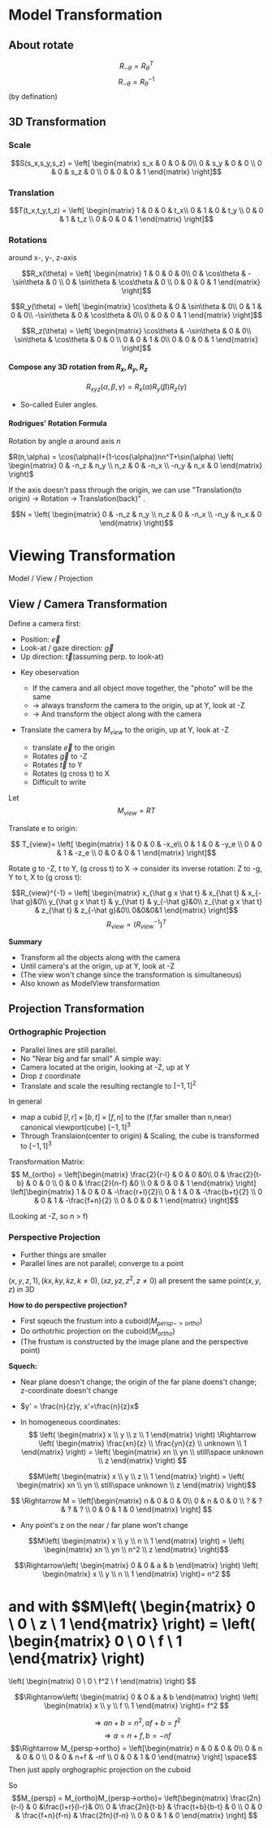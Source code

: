 # Model Transformation
## About rotate
$$R_{-\theta} = R_{\theta}^T$$
$$R_{-\theta} = R_{\theta}^{-1}$$
(by defination)

## 3D Transformation
### Scale
$$S(s_x,s_y,s_z) = \left[
\begin{matrix}
s_x & 0 & 0 & 0\\
0 & s_y & 0 & 0 \\
0 & 0 & s_z & 0 \\
0 & 0 & 0 & 1 
\end{matrix} \right]$$

### Translation
$$T(t_x,t_y,t_z) = \left[
\begin{matrix}
1 & 0 & 0 & t_x\\
0 & 1 & 0 & t_y \\
0 & 0 & 1 & t_z \\
0 & 0 & 0 & 1 
\end{matrix} \right]$$

### Rotations
around x-, y-, z-axis

$$R_x(\theta) = \left[
\begin{matrix}
1 & 0 & 0 & 0\\
0 & \cos\theta & -\sin\theta & 0 \\
0 & \sin\theta & \cos\theta & 0 \\
0 & 0 & 0 & 1 
\end{matrix} \right]$$


$$R_y(\theta) = \left[
\begin{matrix}
\cos\theta & 0 & \sin\theta & 0\\
0 & 1 & 0 & 0\\
-\sin\theta & 0 & \cos\theta & 0\\
0 & 0 & 0 & 1 
\end{matrix} \right]$$

$$R_z(\theta) = \left[
\begin{matrix}
\cos\theta & -\sin\theta & 0 & 0\\
\sin\theta & \cos\theta & 0 & 0 \\
0 & 0 & 1 & 0\\
0 & 0 & 0 & 1 
\end{matrix} \right]$$

#### Compose any 3D rotation from $R_x, R_y, R_z$
$$R_{xyz}(\alpha,\beta,\gamma)=R_x(\alpha)R_y(\beta)R_z(\gamma)$$

* So-called Euler angles.

#### Rodrigues' Rotation Formula
Rotation by angle $\alpha$ around axis $n$

$R(n,\alpha) = \cos(\alpha)I+(1-\cos(\alpha))nn^T+\sin(\alpha)
\left(
\begin{matrix}
0 & -n_z & n_y \\
n_z & 0 & -n_x \\
-n_y & n_x & 0
\end{matrix}
\right)$

If the axis doesn't pass through the origin, we can use "Translation(to origin) -> Rotation -> Translation(back)" .

$$N = \left(
\begin{matrix}
0 & -n_z & n_y \\
n_z & 0 & -n_x \\
-n_y & n_x & 0
\end{matrix}
\right)$$

# Viewing Transformation
 Model / View / Projection
## View / Camera Transformation
Define a camera first:
- Position: $\vec{e}$
- Look-at / gaze direction: $\vec{g}$
- Up direction: $\vec{t}$(assuming perp. to look-at)

* Key obeservation
  * If the camera and all object move together, the "photo" will be the same
  * -> always transform  the camera to the origin, up at Y, look at -Z
  * ->  And transform the object along with the camera

* Translate the camera by $M_{view}$ to the origin, up at Y, look at -Z
  * translate $\vec{e}$ to the origin
  * Rotates $\vec{g}$ to -Z
  * Rotates $\vec{t}$ to Y
  * Rotates (g cross t) to X
  * Difficult to write
  
Let
$$M_{view} = RT$$

Translate e to origin: 

$$ T_{view}= \left[
\begin{matrix}
1 & 0 & 0 & -x_e\\
0 & 1 & 0 & -y_e \\
0 & 0 & 1 & -z_e \\
0 & 0 & 0 & 1 
\end{matrix} \right]$$

Rotate g to -Z, t to Y, (g cross t) to X -> consider its inverse rotation: Z to -g, Y to t, X to (g cross t):

$$R_{view}^{-1} = \left[
\begin{matrix}
x_{\hat g x \hat t} & x_{\hat t} & x_{-\hat g}&0\\
y_{\hat g x \hat t} & y_{\hat t} & y_{-\hat g}&0\\
z_{\hat g x \hat t} & z_{\hat t} & z_{-\hat g}&0\\
0&0&0&1
\end{matrix}
\right]$$
$$R_{view} = \left(R_{view}^{-1}\right)^T$$

**Summary**
- Transform all the objects along with the camera
- Until camera's at the origin, up at Y, look at -Z
- (The view won't change since the transformation is simultaneous)
- Also known as ModelView transformation

## Projection Transformation
### Orthographic Projection
* Parallel lines are still parallel. 
* No "Near big and far small"
A simple way:
* Camera located at the origin, looking at -Z, up at Y
* Drop z coordinate
* Translate and scale the resulting rectangle to $[-1,1]^2$

In general
* map a cubid $[l,r]\times[b,t]\times[f,n]$ to the (f,far smaller than n,near) canonical viewport(cube) $[-1,1]^3$
* Through Translaion(center to origin) & Scaling, the cube is transformed to $[-1,1]^3$

Transformation Matrix:
$$
M_{ortho} = 
\left[\begin{matrix}
\frac{2}{r-l} & 0 & 0 &0\\
0 & \frac{2}{t-b} & 0 & 0 \\
0 & 0 & \frac{2}{n-f} &0 \\
0 & 0 & 0 & 1 
\end{matrix} \right]
\left[\begin{matrix}
1 & 0 & 0 & -\frac{r+l}{2}\\
0 & 1 & 0 & -\frac{b+t}{2} \\
0 & 0 & 1 & -\frac{f+n}{2} \\
0 & 0 & 0 & 1 
\end{matrix} \right]$$

(Looking at -Z, so n > f)
### Perspective Projection
* Further things are smaller
* Parallel lines are not parallel; converge to a point

$(x,y,z,1),(kx,ky,kz,k\not ={0}),(xz,yz,z^2,z\not ={0})$ all present the same point$(x,y,z)$ in 3D

**How to do perspective projection?**
* First sqeuch the frustum into a cuboid($M_{persp->ortho}$)
* Do orthotrhic projection on the cuboid($M_{ortho}$)
* (The frustum is constructed by the image plane and the perspective point)
  
**Squech:**
* Near plane doesn't change; the origin of the far plane doens't change; z-coordinate doesn't change

* $y' = \frac{n}{z}y, x'=\frac{n}{z}x$
* In homogeneous coordinates:
$$
\left(
\begin{matrix}
x \\
y \\
z \\
1
\end{matrix}
\right)
\Rightarrow
\left(
\begin{matrix}
\frac{xn}{z} \\
\frac{yn}{z} \\
unknown \\
1
\end{matrix}
\right)
=
\left(
\begin{matrix}
xn \\
yn \\
still\space unknown \\
z
\end{matrix}
\right)
$$

$$M\left(
\begin{matrix}
x \\
y \\
z \\
1
\end{matrix}
\right) = \left(
\begin{matrix}
xn \\
yn \\
still\space unknown \\
z
\end{matrix}
\right)$$

$$
\Rightarrow M = \left[\begin{matrix}
n & 0 & 0 & 0\\
0 & n & 0 & 0 \\
? & ? & ? & ? \\
0 & 0 & 1 & 0 
\end{matrix} \right]
$$

* Any point's z on the near / far plane won't change

$$M\left(
\begin{matrix}
x \\
y \\
n \\
1
\end{matrix}
\right) = \left(
\begin{matrix}
xn \\
yn \\
n^2 \\
z
\end{matrix}
\right)$$

$$\Rightarrow\left(
\begin{matrix}
0 &
0 &
a &
b
\end{matrix}
\right) \left(
\begin{matrix}
x \\
y \\
n \\
1
\end{matrix}
\right)= n^2
$$

and with
$$M\left(
\begin{matrix}
0 \\
0 \\
z \\
1
\end{matrix}
\right) = \left(
\begin{matrix}
0 \\
0 \\
f \\
1
\end{matrix}
\right)
=
\left(
\begin{matrix}
0 \\
0 \\
f^2 \\
f
\end{matrix}
\right)
$$

$$\Rightarrow\left(
\begin{matrix}
0 &
0 &
a &
b
\end{matrix}
\right) \left(
\begin{matrix}
x \\
y \\
f \\
1
\end{matrix}
\right)= f^2
$$

$$\Rightarrow an+b=n^2, af+b=f^2$$
$$\Rightarrow a = n+f, b = -nf$$
$$\Rightarrow M_{persp->ortho} = \left[\begin{matrix}
n & 0 & 0 & 0\\
0 & n & 0 & 0 \\
0 & 0 & n+f & -nf \\
0 & 0 & 1 & 0 
\end{matrix} \right]
\space$$
Then just apply orghographic projection on the cuboid

So
$$M_{persp} = M_{ortho}M_{persp->ortho}=
\left[\begin{matrix}
\frac{2n}{r-l} & 0 &\frac{l+r}{l-r}& 0\\
0 & \frac{2n}{t-b} & \frac{t+b}{b-t} & 0 \\
0 & 0 & \frac{f+n}{f-n} & \frac{2fn}{f-n} \\
0 & 0 & 1 & 0 
\end{matrix} \right]
$$
